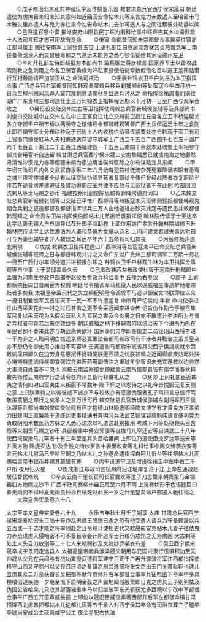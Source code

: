 <!-- { "loadSidebar": true } -->
　　○戊子修治北京祀典神祇坛宇及作祭器乐器  敕甘肃总兵官西宁侯宋晟曰  朝廷遣使为虏拘留未归未知其意何如近回回安命帖木儿等来言鬼力赤数遣人至哈密市马木雅失里亦遣人与鬼力赤往来今沈安命帖木儿去尔可选人与之同往察彼处动静以闻
　　○己丑遣官祭中雷  擢淮安府山阳县民丁珏为刑科给事中珏讦告其乡诽谤罪数十人法司言珏才志可用故有是命
　　○庚寅  命都督同知朱崇都督佥事冀英往镇浙江都司属卫  赐往安南军士家钞各五锭  上语礼部臣曰朕居深宫犹苦炎热每念军士南往者荷戈深入而又冒触毒郁之气道远未能劳之悉与钞伍锭给其家设德州左卫
　　○辛卯升礼部左侍郎赵羾为本部尚书  监察御史蒋彦禄言  国家养军士以备攻战暇则教之急则用之今各卫所官夤缘为奸私家役使倍徒常数假借名目以避正差贿赂潜行互相蔽隐请严加禁正从之  命法司核治
　　○壬辰升锦衣卫千户刘岳为本卫指挥佥事  广西总兵官右军都督同知韩观奏蒙敕兵移兵剿捕柳州等处蛮寇今年四月初一日兵至柳州贼闻风遁入窠穴难剿除请俟秋冬益进兵讨从之  命指挥徐祐周鼎刘纲往湖广广东贵州三都司选壮士三万同锦衣卫指挥程远期以十月初一日至广西与观军合攻之
　　○癸巳设交阯交州左右等卫指挥使司敕总兵官新城侯张辅等及兵部尚书刘俊曰交阯城中立交州左右中三卫富良江北立交州前卫昌江丘温各立卫市桥隘留关各立守御千户所市桥以两所守之粮储已令都督韩观等督广西土兵儹运足半年之食则止即将镇守军士分布耕种及于已附土人内收税供给驿传紧要处亦令韩观于军卫有司土官衙门摘拨舡马人夫相兼递送存留守城军士广西二千五百广西四千七百五十湖广六千七百五十浙江二千五百江西福建各一千五百云南四千余就本处收集土军相参守御其合用官听自选留  敕甘肃总兵官西宁侯宋晟曰安南黎贼悉已就擒南海之地廓然肃清惟沙漠鬼力赤等倔疆未顺为患边境当俟衅驱除之尔有谋略宜具来闻
　　○甲午诏三法司凡内外文武官自永乐二年六月始有犯笞杖徒流杂死死罪降谪去职者悉宥之减半俸常停减者全给有从征交阯功绩显著者复职给全俸但曾经战阵者亦复职给半俸若在途营求差遣避征及冒功得职应革并律不应赦与见系狱者不在此例  哈密回回洗剌从等贡马赐之钞币  福建按察司副使陈思聪有罪降常德府同知
　　○乙未敕交阯总兵官新城侯张辅等曰交阯已平惟广西柳浔等州叛寇未灭班师则预报都督韩观克期合兵剿之更选都督及都督指挥领兵三万人由他道进必殄灭此寇毋遗民患并敕都督韩观知之  命金吾左卫故指挥使伯颜帖木儿弟捌哈袭指挥使  翰林院侍读学士王达卒达字达善无锡人自县训导以荐升国子监助教  上即位用姚广孝言升翰林院编修再升翰林院侍读学士达性澹泊为人谦和恭慎为文章以诗名  上间问建文君过失事达对曰可与为善但辅导者非人故误之耳达卒年六十五命有司归其丧
　　○丙辰修扬州迤北闸埧
　　○戊戌  敕锦衣卫指挥程远曰广西柳浔等处蛮寇未平已命交阯总兵官新城侯张辅等班师之日与都督韩观共讨之又命广东湖广贵州三都司调军二万期十月初一日至广西付尔率领分道并进预报尔知之  升锦衣卫千户林观牛林为本卫指挥佥事观等自少事  上于潜邸盖最久云
　　○己亥改狭西左布政使杜智于河南升刑部郎中孟骥为河南左参政户部郎中赵仪右参政兵科给事中  丘陵为右参议
　　○庚子  上谕都察院臣曰自昔阉宦弄权假  朝廷号令擅调军马私役人民以逞威福生事造衅倾覆宗社者多矣我  太祖皇帝监前代之失立纲纪明号令调发军马必以御宝文书朕即位以来一遵旧制爱恤军民首诏天下一民一军不许擅差复  命所司严切禁约  年曾  命内使李进往山西采天花此一时之过后甚悔之更不令采近闻李进诈传  诏旨伪作勘合于彼召集军民复以采天花为名假公营私大为军民之害及今炎暑之日亦不散遣计李进所为与昔之弄权者何异若后来仿效益多  朝廷威福之柄下移嗣君何以统治天下今进所为所在军民官都不奏来此亦与胡蓝斋黄欲坏  国家事何异尔即差御史二员径诣山西将李进一干为非之人鞫问明白械送京师必寘重法若都司布政司有干涉者并鞫治之虽关皇亲亦不恕仍令御史用心推治不可容纵  壬寅遣驸马都尉宋琥省其父西宁侯晟疾就令赍  敕谕晟曰卿久在边劳身焦思招怀抚辑使朕无西顾之忧朕甚赖之近闻得疯疾妨起处朕心惓惓特遣琥侍疾卿宜强饮食进医药用副倚注之重琥年少智识未充宜遂教以边务然大事须自处置不可忽也  巡按云南监察御史顾斌言云南所属郡县皆有儒学而春秋释奠先师惟云南府学行之请令各府州县皆行释奠礼从之
　　○癸卯  上问礼部臣近四夷之情何如对曰蛮夷由来叛服不常数年  陛下怀之以恩待之以礼今皆悦服无复反侧之意  上曰朕素待之以诚彼或不诚亦不与校故亦有感激愧服者孔子常曰言忠信行笃敬虽蛮貊之邦行之矣圣人之言万世可行  敕交阯总兵官新城侯张辅左副将军西平侯沐晟等兵部尚书刘俊曰交阯应有怀才抱德山林隐逸明经能文博学有才贤良方正孝弟力田聪明正直廉能干济练达吏事精通书算明习兵法武艺智谋容貌魁伟语言便利膂力勇敢阴阳术数医药方脉之人悉心访求以礼遣送赴京擢用  考咸卜河等处鞑靼头目苦烈等来朝贡马赐之钞币  兵部给事中傅安郭骥等自撒马儿罕还安等自洪武二十八年使西域留撒马儿罕者十有三年至是其头目哈里闻  上即位乃遣使臣虎歹达等送安等并贡方物  赐虎歹达  钞及金钱文绮纱罗各十表里改安等礼科给事中赐文绮袭衣安等言元帖木儿驸马已卒哈里嗣之乃帖木儿之孙遂命遣指挥白阿儿忻台等往祭帖木儿而赐哈里玺书银币并赐其部属有差
　　○丙午设济宁卫及增设徐州卫中左中右二千户所  夜月犯火星
　　○庚戌浙江布政司言杭州府沿江堤岸复沦于江  上命左通政赵居任督民脩筑
　　○辛亥云南千崖长官司长官曩欢等遣子刀思曩来朝贡象马金银器皿方物赐之钞币  广西布政司奏柳州自正月至六月不雨  上览奏忧形于色语廷臣曰春无雨则不得种夏无雨虽种亦且稿死过此民一岁之计无望矣命户部遣人驰往视之
　　太宗皇帝实录卷六十八


太宗至孝文皇帝实录卷六十九
　　永乐五年秋七月壬子朔享  太庙  甘肃总兵官西宁侯宋晟奏哈密头目陆十等作乱忠顺王脱脱已杀之恐有他变遣人请兵为守备敕晟以兵五百或一千选才能之将率领赴之且令熟计使相更代又敕晟曰安克帖木儿妻子往依鬼力赤恐诱虏入侵哈密不可不备且令会计所追军士行粮仍戒饬之无为虏困  大古剌等处土人头目刀放别等二十七人来朝赐钞及文绮纱罗袭衣有差
　　○癸丑西宁侯宋晟卒成字景阳定远县人  太祖高皇帝起兵濠梁晟父朝用与兄国兴隶行伍俱积功至元帅晟从父兄在兵间与有战功累授武德将军建宁卫正千户再升骠骑将军江西都指挥使移守山西又守凉州以父丧召还顷之复镇凉州尝遣部将张文杰出玉门关袭鞑靼也速儿监虏其众二万余获酋长吴把都等献俘京师升右军都督佥事率兵征哈密下令军中多具糗粮倍道疾驰一夕奄至城下质明金鼓之声震地阖城股栗即日克之虏其王子别列怯及伪国公省哈朵儿只收其部落辎重牛马以归继破罕东羌斩获尤多西境以宁改中军都督佥事平广西五开蛮声威益振  上即位以晟旧臣威信素著西鄙升后军左都督命镇甘肃招降西北虏酋把都帖木儿伦都儿灰等五千余人封西宁侯其卒命有司治丧葬三子瑄早卒琥尚安成公主瑛尚咸宁公主  夜金星犯右执法
